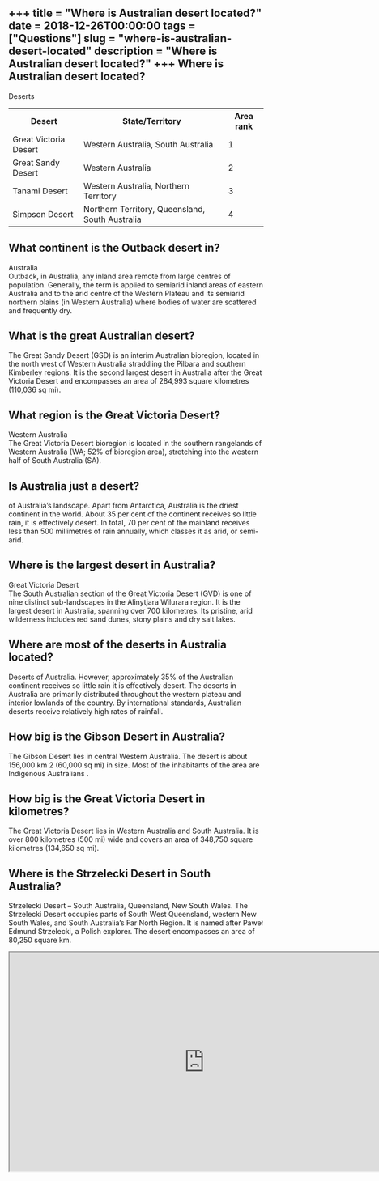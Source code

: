 +++
title = "Where is Australian desert located?"
date = 2018-12-26T00:00:00
tags = ["Questions"]
slug = "where-is-australian-desert-located"
description = "Where is Australian desert located?"
+++
Where is Australian desert located?
-----------------------------------

Deserts

<table><tr><th>Desert</th><th>State/Territory</th><th>Area rank</th></tr><tr><td>Great Victoria Desert</td><td>Western Australia, South Australia</td><td>1</td></tr><tr><td>Great Sandy Desert</td><td>Western Australia</td><td>2</td></tr><tr><td>Tanami Desert</td><td>Western Australia, Northern Territory</td><td>3</td></tr><tr><td>Simpson Desert</td><td>Northern Territory, Queensland, South Australia</td><td>4</td></tr></table>

What continent is the Outback desert in?
----------------------------------------

Australia  
Outback, in Australia, any inland area remote from large centres of population. Generally, the term is applied to semiarid inland areas of eastern Australia and to the arid centre of the Western Plateau and its semiarid northern plains (in Western Australia) where bodies of water are scattered and frequently dry.

What is the great Australian desert?
------------------------------------

The Great Sandy Desert (GSD) is an interim Australian bioregion, located in the north west of Western Australia straddling the Pilbara and southern Kimberley regions. It is the second largest desert in Australia after the Great Victoria Desert and encompasses an area of 284,993 square kilometres (110,036 sq mi).

What region is the Great Victoria Desert?
-----------------------------------------

Western Australia  
The Great Victoria Desert bioregion is located in the southern rangelands of Western Australia (WA; 52% of bioregion area), stretching into the western half of South Australia (SA).

Is Australia just a desert?
---------------------------

of Australia’s landscape. Apart from Antarctica, Australia is the driest continent in the world. About 35 per cent of the continent receives so little rain, it is effectively desert. In total, 70 per cent of the mainland receives less than 500 millimetres of rain annually, which classes it as arid, or semi-arid.

Where is the largest desert in Australia?
-----------------------------------------

Great Victoria Desert  
The South Australian section of the Great Victoria Desert (GVD) is one of nine distinct sub-landscapes in the Alinytjara Wilurara region. It is the largest desert in Australia, spanning over 700 kilometres. Its pristine, arid wilderness includes red sand dunes, stony plains and dry salt lakes.

Where are most of the deserts in Australia located?
---------------------------------------------------

Deserts of Australia. However, approximately 35% of the Australian continent receives so little rain it is effectively desert. The deserts in Australia are primarily distributed throughout the western plateau and interior lowlands of the country. By international standards, Australian deserts receive relatively high rates of rainfall.

How big is the Gibson Desert in Australia?
------------------------------------------

The Gibson Desert lies in central Western Australia. The desert is about 156,000 km 2 (60,000 sq mi) in size. Most of the inhabitants of the area are Indigenous Australians .

How big is the Great Victoria Desert in kilometres?
---------------------------------------------------

The Great Victoria Desert lies in Western Australia and South Australia. It is over 800 kilometres (500 mi) wide and covers an area of 348,750 square kilometres (134,650 sq mi).

Where is the Strzelecki Desert in South Australia?
--------------------------------------------------

Strzelecki Desert – South Australia, Queensland, New South Wales. The Strzelecki Desert occupies parts of South West Queensland, western New South Wales, and South Australia’s Far North Region. It is named after Paweł Edmund Strzelecki, a Polish explorer. The desert encompasses an area of 80,250 square km.

<iframe allow="accelerometer; autoplay; clipboard-write; encrypted-media; gyroscope; picture-in-picture" allowfullscreen="" class="__youtube_prefs__  epyt-is-override  no-lazyload" data-no-lazy="1" data-origheight="433" data-origwidth="770" data-skipgform_ajax_framebjll="" height="433" id="_ytid_91941" loading="lazy" src="https://www.youtube.com/embed/ERu2ZmGdoYg?enablejsapi=1&autoplay=0&cc_load_policy=0&cc_lang_pref=&iv_load_policy=1&loop=0&modestbranding=0&rel=1&fs=1&playsinline=0&autohide=2&theme=dark&color=red&controls=1&" title="YouTube player" width="770"></iframe>